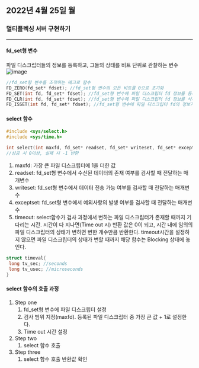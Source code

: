 ## 2022년 4월 25일 월

### 멀티플렉싱 서버 구현하기
- - -
#### fd_set형 변수
파일 디스크립터들의 정보를 등록하고, 그들의 상태를 비트 단위로 관찰하는 변수   
![image](https://user-images.githubusercontent.com/55453184/165032393-ad28879c-70b8-40d5-84c9-6cdbfe2a2121.png)   
```C
//fd_set형 변수를 조작하는 메크로 함수
FD_ZERO(fd_set* fdset); //fd_set형 변수의 모든 비트를 0으로 초기화
FD_SET(int fd, fd_set* fdset); //fd_set형 변수에 파일 디스크립터 fd 정보를 등록
FD_CLR(int fd, fd_set* fdset); //fd_set형 변수에 파일 디스크립터 fd 정보를 삭제
FD_ISSET(int fd, fd_set* fdset); //fd_set형 변수에 파일 디스크립터 fd의 정보가 있으면 양수 반환
```
#### select 함수
```C
#include <sys/select.h>
#include <sys/time.h>

int select(int maxfd, fd_set* readset, fd_set* writeset, fd_set* exceptset, const struct timeval* timeout);
//성공 시 0이상, 실패 시 -1 반환
```
1. maxfd: 가장 큰 파일 디스크립터에 1을 더한 값
2. readset: fd_set형 변수에서 수신된 데이터의 존재 여부를 검사할 때 전달하는 매개변수
3. writeset: fd_set형 변수에서 데이터 전송 가능 여부를 검사할 때 전달하는 매개변수
4. exceptset: fd_set형 변수에서 예외사항의 발생 여부를 검사할 때 전달하는 매개변수
5. timeout: select함수가 검사 과정에서 변하는 파일 디스크립터가 존재할 때까지 기다리는 시간.
            시간이 다 지나면(Time out 시) 반환 값은 0이 되고, 시간 내에 임의의 파일 디스크립터의 상태가 변하면 변한 개수만큼 반환한다.
            timeout시간을 설정하지 않으면 파일 디스크립터의 상태가 변할 때까지 해당 함수는 Blocking 상태에 놓인다.
```C
struct timeval{
 long tv_sec; //seconds
 long tv_usec; //microseconds
}
```
#### select 함수의 호출 과정
1. Step one
   1) fd_set형 변수에 파일 디스크립터 설정
   2) 검사 범위 지정(maxfd). 등록된 파일 디스크립터 중 가장 큰 값 + 1로 설정한다.
   3) Time out 시간 설정
2. Step two
   1) select 함수 호출
3. Step three
   1) select 함수 호출 반환값 확인
